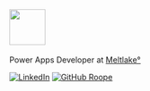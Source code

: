 <h2><img src="https://media.giphy.com/media/v1.Y2lkPTc5MGI3NjExMjk5YzEyM2IzZWY2NGExMjg2OTI0NjhiMTFhNjUzNDA4MjZiMjgzNyZjdD1z/Z9zWdBpxP8H41ZwLOd/giphy.gif" height="64"></h2>
<p>Power Apps Developer at <a href="https://www.meltlake.com/en/home" target="_blank" rel="noopener noreferrer">Meltlake°</a></p>

[![LinkedIn](https://img.shields.io/badge/-0077B5?style=flat-square&logo=linkedin&logoColor=white&labelColor=0077B5&label=roope-korpela)](https://www.linkedin.com/in/roope-korpela/)
[![GitHub Roope](https://img.shields.io/github/followers/roopekorpela?label=roopekorpela&style=social)](https://github.com/roopekorpela)
